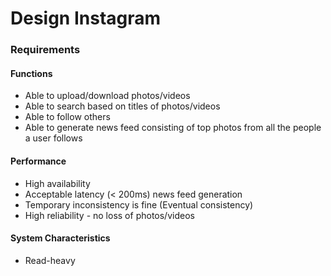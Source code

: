 Design Instagram
=====

### Requirements
#### Functions
- Able to upload/download photos/videos
- Able to search based on titles of photos/videos
- Able to follow others
- Able to generate news feed consisting of top photos from all the people a user follows

#### Performance
- High availability
- Acceptable latency (< 200ms) news feed generation
- Temporary inconsistency is fine (Eventual consistency)
- High reliability - no loss of photos/videos

#### System Characteristics
- Read-heavy